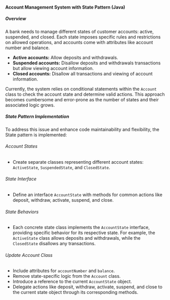 #### Account Management System with State Pattern (Java)

##### Overview
A bank needs to manage different states of customer accounts: active, suspended, and closed. Each state imposes specific rules and restrictions on allowed operations, and accounts come with attributes like account number and balance.

- **Active accounts:** Allow deposits and withdrawals.
- **Suspended accounts:** Disallow deposits and withdrawals transactions but allow viewing account information.
- **Closed accounts:** Disallow all transactions and viewing of account information.

Currently, the system relies on conditional statements within the `Account` class to check the account state and determine valid actions. This approach becomes cumbersome and error-prone as the number of states and their associated logic grows.

##### State Pattern Implementation
To address this issue and enhance code maintainability and flexibility, the State pattern is implemented:

###### Account States
- Create separate classes representing different account states: `ActiveState`, `SuspendedState`, and `ClosedState`.

###### State Interface
- Define an interface `AccountState` with methods for common actions like deposit, withdraw, activate, suspend, and close.

###### State Behaviors
- Each concrete state class implements the `AccountState` interface, providing specific behavior for its respective state. For example, the `ActiveState` class allows deposits and withdrawals, while the `ClosedState` disallows any transactions.

###### Update Account Class
- Include attributes for `accountNumber` and `balance`.
- Remove state-specific logic from the `Account` class.
- Introduce a reference to the current `AccountState` object.
- Delegate actions like deposit, withdraw, activate, suspend, and close to the current state object through its corresponding methods.


